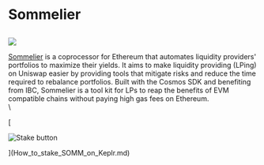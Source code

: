# Sommelier

##

![](https://user-images.githubusercontent.com/95366163/156778267-37878d93-f8f4-4fca-b1ec-961df3da3a8e.png)

[Sommelier](https://www.sommelier.finance/) is a coprocessor for Ethereum that automates liquidity providers' portfolios to maximize their yields. It aims to make liquidity providing (LPing) on Uniswap easier by providing tools that mitigate risks and reduce the time required to rebalance portfolios. Built with the Cosmos SDK and benefiting from IBC, Sommelier is a tool kit for LPs to reap the benefits of EVM compatible chains without paying high gas fees on Ethereum.\
\


\[

![Stake button](https://user-images.githubusercontent.com/95366163/156778186-0c01a260-4ebc-4572-a754-e4636f7f5eed.png)

]\(How\_to\_stake\_SOMM\_on\_Keplr.md)
